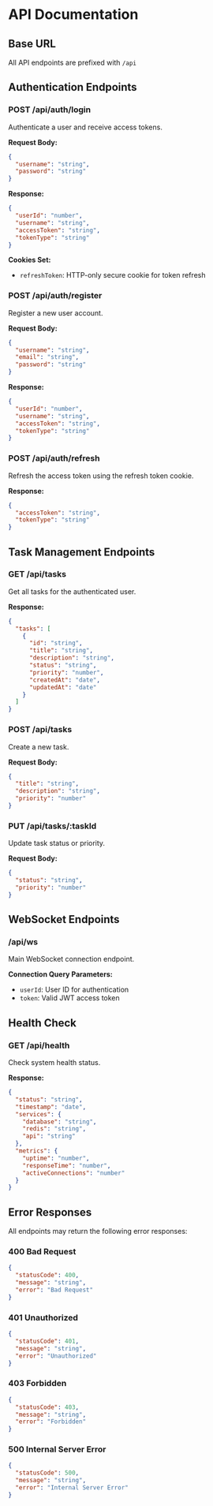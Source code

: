 # API Documentation

## Base URL
All API endpoints are prefixed with `/api`

## Authentication Endpoints

### POST /api/auth/login
Authenticate a user and receive access tokens.

**Request Body:**
```json
{
  "username": "string",
  "password": "string"
}
```

**Response:**
```json
{
  "userId": "number",
  "username": "string",
  "accessToken": "string",
  "tokenType": "string"
}
```

**Cookies Set:**
- `refreshToken`: HTTP-only secure cookie for token refresh

### POST /api/auth/register
Register a new user account.

**Request Body:**
```json
{
  "username": "string",
  "email": "string",
  "password": "string"
}
```

**Response:**
```json
{
  "userId": "number",
  "username": "string",
  "accessToken": "string",
  "tokenType": "string"
}
```

### POST /api/auth/refresh
Refresh the access token using the refresh token cookie.

**Response:**
```json
{
  "accessToken": "string",
  "tokenType": "string"
}
```

## Task Management Endpoints

### GET /api/tasks
Get all tasks for the authenticated user.

**Response:**
```json
{
  "tasks": [
    {
      "id": "string",
      "title": "string",
      "description": "string",
      "status": "string",
      "priority": "number",
      "createdAt": "date",
      "updatedAt": "date"
    }
  ]
}
```

### POST /api/tasks
Create a new task.

**Request Body:**
```json
{
  "title": "string",
  "description": "string",
  "priority": "number"
}
```

### PUT /api/tasks/:taskId
Update task status or priority.

**Request Body:**
```json
{
  "status": "string",
  "priority": "number"
}
```

## WebSocket Endpoints

### /api/ws
Main WebSocket connection endpoint.

**Connection Query Parameters:**
- `userId`: User ID for authentication
- `token`: Valid JWT access token

## Health Check

### GET /api/health
Check system health status.

**Response:**
```json
{
  "status": "string",
  "timestamp": "date",
  "services": {
    "database": "string",
    "redis": "string",
    "api": "string"
  },
  "metrics": {
    "uptime": "number",
    "responseTime": "number",
    "activeConnections": "number"
  }
}
```

## Error Responses

All endpoints may return the following error responses:

### 400 Bad Request
```json
{
  "statusCode": 400,
  "message": "string",
  "error": "Bad Request"
}
```

### 401 Unauthorized
```json
{
  "statusCode": 401,
  "message": "string",
  "error": "Unauthorized"
}
```

### 403 Forbidden
```json
{
  "statusCode": 403,
  "message": "string",
  "error": "Forbidden"
}
```

### 500 Internal Server Error
```json
{
  "statusCode": 500,
  "message": "string",
  "error": "Internal Server Error"
}
```
